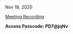 Nov 18, 2020 

[Meeting Recording](https://exeterlms.zoom.us/rec/share/doR-fHeju01_HOXwqmQLVIoMixjtqW8Dckw8OKzQhaPBueF_ELDtbUfOU4_xfR8m.T1CBqD3zZkeLQh_e)

**Access Passcode: PD7@jqNv**